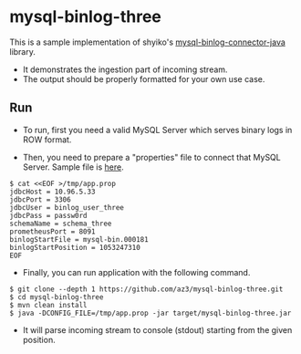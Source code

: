 # mysql-binlog-three
This is a sample implementation of shyiko's [mysql-binlog-connector-java](https://github.com/shyiko/mysql-binlog-connector-java) library.
- It demonstrates the ingestion part of incoming stream.
- The output should be properly formatted for your own use case.

## Run
- To run, first you need a valid MySQL Server which serves binary logs in ROW format.

- Then, you need to prepare a "properties" file to connect that MySQL Server. Sample file is [here](https://github.com/az3/mysql-binlog-three/blob/master/src/main/resources/test.properties).
```
$ cat <<EOF >/tmp/app.prop
jdbcHost = 10.96.5.33
jdbcPort = 3306
jdbcUser = binlog_user_three
jdbcPass = passw0rd
schemaName = schema_three
prometheusPort = 8091
binlogStartFile = mysql-bin.000181
binlogStartPosition = 1053247310
EOF
```

- Finally, you can run application with the following command.
```
$ git clone --depth 1 https://github.com/az3/mysql-binlog-three.git
$ cd mysql-binlog-three
$ mvn clean install
$ java -DCONFIG_FILE=/tmp/app.prop -jar target/mysql-binlog-three.jar
```

- It will parse incoming stream to console (stdout) starting from the given position.
